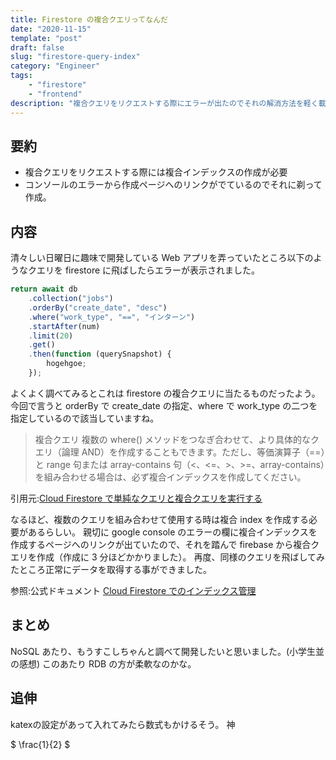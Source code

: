 ```yaml
---
title: Firestore の複合クエリってなんだ
date: "2020-11-15"
template: "post"
draft: false
slug: "firestore-query-index"
category: "Engineer"
tags:
    - "firestore"
    - "frontend"
description: "複合クエリをリクエストする際にエラーが出たのでそれの解消方法を軽く載せて置きつつ、そのあたりを調査。"
---
```


## 要約

-   複合クエリをリクエストする際には複合インデックスの作成が必要
-   コンソールのエラーから作成ページへのリンクがでているのでそれに剃って作成。

## 内容

清々しい日曜日に趣味で開発している Web アプリを弄っていたところ以下のようなクエリを firestore に飛ばしたらエラーが表示されました。

```js
return await db
    .collection("jobs")
    .orderBy("create_date", "desc")
    .where("work_type", "==", "インターン")
    .startAfter(num)
    .limit(20)
    .get()
    .then(function (querySnapshot) {
        hogehgoe;
    });
```

よくよく調べてみるとこれは firestore の複合クエリに当たるものだったよう。
今回で言うと orderBy で create_date の指定、where で work_type の二つを指定しているので該当していますね。

> 複合クエリ
> 複数の where() メソッドをつなぎ合わせて、より具体的なクエリ（論理 AND）を作成することもできます。ただし、等価演算子（==）と range 句または array-contains 句（<、<=、>、>=、array-contains）を組み合わせる場合は、必ず複合インデックスを作成してください。

引用元:[Cloud Firestore で単純なクエリと複合クエリを実行する](https://firebase.google.com/docs/firestore/query-data/queries?hl=ja)

なるほど、複数のクエリを組み合わせて使用する時は複合 index を作成する必要があるらしい。
親切に google console のエラーの欄に複合インデックスを作成するページへのリンクが出ていたので、それを踏んで firebase から複合クエリを作成（作成に 3 分ほどかかりました）。
再度、同様のクエリを飛ばしてみたところ正常にデータを取得する事ができました。

参照:公式ドキュメント [Cloud Firestore でのインデックス管理](https://firebase.google.com/docs/firestore/query-data/indexing?hl=ja)


## まとめ

NoSQL あたり、もうすこしちゃんと調べて開発したいと思いました。(小学生並の感想)
このあたり RDB の方が柔軟なのかな。

## 追伸

katexの設定があって入れてみたら数式もかけるそう。
神

$
\frac{1}{2}
$